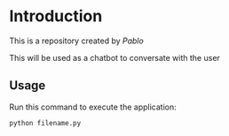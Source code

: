 # Introduction


This is a repository created by *Pablo*

This will be used as a chatbot to conversate with the user 

## Usage


Run this command to execute the application:


`python filename.py`

 

```

